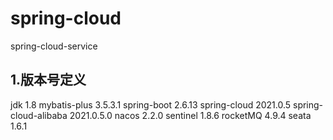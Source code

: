 # spring-cloud
spring-cloud-service

## 1.版本号定义
jdk                     1.8
mybatis-plus            3.5.3.1
spring-boot             2.6.13
spring-cloud            2021.0.5
spring-cloud-alibaba    2021.0.5.0
nacos                   2.2.0
sentinel                1.8.6
rocketMQ                4.9.4
seata                   1.6.1